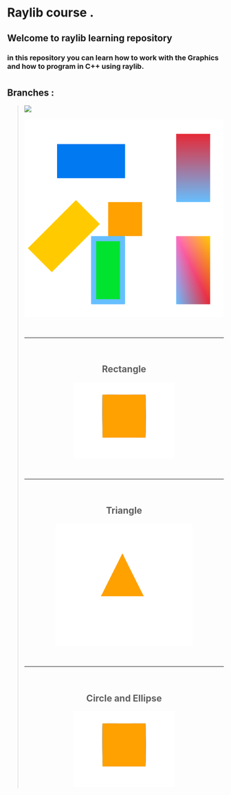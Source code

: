 # Raylib course .
## Welcome to raylib learning repository
### in this repository you can learn how to work with the Graphics and how to program in C++ using raylib.
#
## Branches :
>  
> [![](https://img.shields.io/badge/Hello_Raylib-green?style=for-the-badge)](https://github.com/glULTRA/LearnRaylib/tree/1-Hello-Raylib)
> 
> 
> <p align="center">
>   <img src="https://github.com/glULTRA/LearnRaylib/blob/z-Course-Resources/course_res/images/1-2.png">
> </p>
> <br> <hr> <br>
> <h2 align="center"> Rectangle </h1>
> <p align="center">
>   <img src="https://github.com/glULTRA/LearnRaylib/blob/z-Course-Resources/course_res/images/1.png">
> </p>
> <br> <hr> <br>
> <h2 align="center"> Triangle </h1>
> <p align="center">
>   <img src="https://github.com/glULTRA/LearnRaylib/blob/z-Course-Resources/course_res/images/2.png">
> </p>
> <br> <hr> <br>
> <h2 align="center"> Circle and Ellipse </h1>
> <p align="center">
>   <img src="https://github.com/glULTRA/LearnRaylib/blob/z-Course-Resources/course_res/images/1.png">
> </p>
